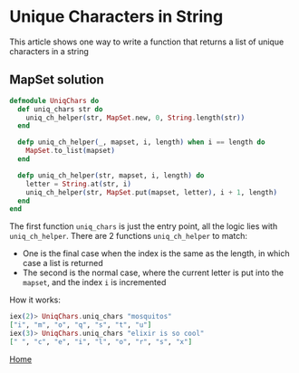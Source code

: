 # Unique Characters in String

This article shows one way to write a function that returns a list of unique characters in a string

## MapSet solution

```elixir
defmodule UniqChars do
  def uniq_chars str do
    uniq_ch_helper(str, MapSet.new, 0, String.length(str))
  end

  defp uniq_ch_helper(_, mapset, i, length) when i == length do
    MapSet.to_list(mapset)
  end

  defp uniq_ch_helper(str, mapset, i, length) do
    letter = String.at(str, i)
    uniq_ch_helper(str, MapSet.put(mapset, letter), i + 1, length)
  end
end
```

The first function `uniq_chars` is just the entry point, all the logic lies with `uniq_ch_helper`. There are 2 functions `uniq_ch_helper` to match:
* One is the final case when the index is the same as the length, in which case a list is returned
* The second is the normal case, where the current letter is put into the `mapset`, and the index `i` is incremented

How it works:

```elixir
iex(2)> UniqChars.uniq_chars "mosquitos"
["i", "m", "o", "q", "s", "t", "u"]
iex(3)> UniqChars.uniq_chars "elixir is so cool"
[" ", "c", "e", "i", "l", "o", "r", "s", "x"] 
```

[Home][home]

[home]: ../README.md
